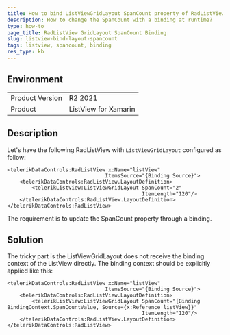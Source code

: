 ```yaml
---
title: How to bind ListViewGridLayout SpanCount property of RadListView?
description: How to change the SpanCount with a binding at runtime?
type: how-to
page_title: RadListView GridLayout SpanCount Binding
slug: listview-bind-layout-spancount
tags: listview, spancount, binding
res_type: kb
---
```


## Environment
<table>
	<tbody>
		<tr>
			<td>Product Version</td>
			<td>R2 2021</td>
		</tr>
		<tr>
			<td>Product</td>
			<td>ListView for Xamarin</td>
		</tr>
	</tbody>
</table>

## Description

Let's have the following RadListView with `ListViewGridLayout` configured as follow:

```XAML
<telerikDataControls:RadListView x:Name="listView"
                                ItemsSource="{Binding Source}">
    <telerikDataControls:RadListView.LayoutDefinition>
        <telerikListView:ListViewGridLayout SpanCount="2"
                                            ItemLength="120"/>
    </telerikDataControls:RadListView.LayoutDefinition>
</telerikDataControls:RadListView>
```

The requirement is to update the SpanCount property through a binding.

## Solution

The tricky part is the ListViewGridLayout does not receive the binding context of the ListView directly. The binding context should be explicitly applied like this:

```XAML
<telerikDataControls:RadListView x:Name="listView"
                                ItemsSource="{Binding Source}">
    <telerikDataControls:RadListView.LayoutDefinition>
        <telerikListView:ListViewGridLayout SpanCount="{Binding BindingContext.SpanCountValue, Source={x:Reference listView}}"
                                            ItemLength="120"/>
    </telerikDataControls:RadListView.LayoutDefinition>
</telerikDataControls:RadListView>
```


